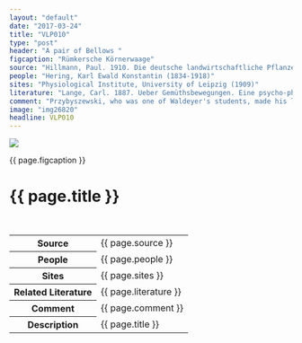 ```yaml
---
layout: "default"
date: "2017-03-24"
title: "VLP010"
type: "post"
header: "A pair of Bellows "
figcaption: "Rümkersche Körnerwaage"
source: "Hillmann, Paul. 1910. Die deutsche landwirtschaftliche Pflanzenzucht. Berlin: Deutsche Landwirtschafts-Gesellschaft"
people: "Hering, Karl Ewald Konstantin (1834-1918)"
sites: "Physiological Institute, University of Leipzig (1909)"
literature: "Lange, Carl. 1887. Ueber Gemüthsbewegungen. Eine psycho-physiologische Studie. Leipzig: Thomas"
comment: "Przybyszewski, who was one of Waldeyer's students, made his literary debut in 1892 with Zur Psychologie des Individuums (The Psychology of the Individual)."
image: "img26820"
headline: VLP010
---
```


<div class="figure">
		<img src="images/{{ page.image }}.jpg" width="auto" height="auto" class="fig" />
		<p class="figcaption">{{ page.figcaption }}</p>
	</div>
	<div class="head">
		<h1>{{ page.title }}</h1>
	 </div> <br clear="all" />
</div> <!-- topsection -->

<table>
	<tr>
		<th>Source</th>
		<td>
			{{ page.source }}
		</td>
	</tr><tr>
			  <th>People</th><td>{{ page.people }}</td>
	</tr><tr>
			  <th>Sites</th><td>{{ page.sites }}</td>
	</tr><tr>
			  <th>Related Literature</th><td>{{ page.literature }}</td>
	</tr><tr>
			  <th>Comment</th><td>{{ page.comment }}</td>
	</tr><tr>
			  <th>Description</th><td>{{ page.title }}</td>
	</tr>
				
</table>